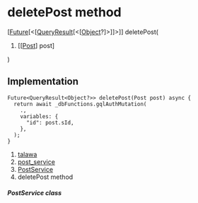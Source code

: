 
<div>

# deletePost method

</div>


[[Future](https://api.flutter.dev/flutter/dart-core/Future-class.html)[\<[[QueryResult](https://pub.dev/documentation/graphql/5.2.0-beta.9/graphql/QueryResult-class.html)[\<[[Object](https://api.flutter.dev/flutter/dart-core/Object-class.html)?]\>]]\>]]
deletePost(

1.  [[[Post](../../models_post_post_model/Post-class.html)]
    post]

)



## Implementation

``` language-dart
Future<QueryResult<Object?>> deletePost(Post post) async {
  return await _dbFunctions.gqlAuthMutation(
    .,
    variables: {
      "id": post.sId,
    },
  );
}
```







1.  [talawa](../../index.html)
2.  [post_service](../../services_post_service/)
3.  [PostService](../../services_post_service/PostService-class.html)
4.  deletePost method

##### PostService class







